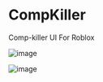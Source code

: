 # CompKiller
Comp-killer UI For Roblox

![image](https://github.com/user-attachments/assets/b1c3a6d2-ef1f-42eb-91fe-cbdc2ce17721)

![image](https://github.com/user-attachments/assets/014e077b-0064-4d56-b0b0-d12e989e64f2)
